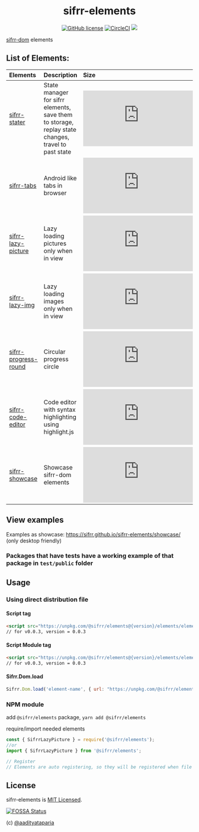 <h1 align="center"> sifrr-elements </h1>
<p align="center">
  <a href="https://github.com/sifrr/sifrr-elements/blob/master/LICENSE"><img src="https://img.shields.io/badge/license-MIT-blue.svg?style=flat-square" alt="GitHub license" /></a>
  <a href="https://circleci.com/gh/sifrr/sifrr-elements"><img alt="CircleCI" src="https://img.shields.io/circleci/project/github/sifrr/sifrr-elements/master.svg?logo=circleci&style=flat-square" /></a>
  <a href="https://app.fossa.io/projects/git%2Bgithub.com%2Fsifrr%2Fsifrr-elements?ref=badge_small" alt="FOSSA Status"><img src="https://app.fossa.io/api/projects/git%2Bgithub.com%2Fsifrr%2Fsifrr-elements.svg?type=small"/></a>
</p>

[sifrr-dom](https://github.com/sifrr/sifrr/tree/master/packages/browser/sifrr-dom) elements

## List of Elements:

| Elements                                                | Description                                                                                        | Size                                                                                                                                                                                                                                  |                       Test                      |
| :------------------------------------------------------ | :------------------------------------------------------------------------------------------------- | :------------------------------------------------------------------------------------------------------------------------------------------------------------------------------------------------------------------------------------ | :---------------------------------------------: |
| [sifrr-stater](./elements/sifrr-stater)                 | State manager for sifrr elements, save them to storage, replay state changes, travel to past state | [![Minified + Gzipped](https://img.badgesize.io/sifrr/sifrr-elements/master/elements/sifrr-stater/dist/sifrrstater.min.js?compression=gzip&maxAge=60)](./elements/sifrr-stater/dist/sifrrstater.min.js)                               |                      [WIP]                      |
| [sifrr-tabs](./elements/sifrr-tabs)                     | Android like tabs in browser                                                                       | [![Minified + Gzipped](https://img.badgesize.io/sifrr/sifrr-elements/master/elements/sifrr-tabs/dist/sifrrtabs.min.js?compression=gzip&maxAge=60)](./elements/sifrr-tabs/dist/sifrrtabs.js)                                           |                      [WIP]                      |
| [sifrr-lazy-picture](./elements/sifrr-lazy-picture)     | Lazy loading pictures only when in view                                                            | [![Minified + Gzipped](https://img.badgesize.io/sifrr/sifrr-elements/master/elements/sifrr-lazy-picture/dist/sifrrlazypicture.min.js?compression=gzip&maxAge=60)](./elements/sifrr-lazy-picture/dist/sifrrlazypicture.min.js)         | [OK](./elements/sifrr-lazy-picture/test/public) |
| [sifrr-lazy-img](./elements/sifrr-lazy-img)             | Lazy loading images only when in view                                                              | [![Minified + Gzipped](https://img.badgesize.io/sifrr/sifrr-elements/master/elements/sifrr-lazy-img/dist/sifrrlazyimg.min.js?compression=gzip&maxAge=60)](./elements/sifrr-lazy-img/dist/sifrrlazyimg.min.js)                         |   [OK](./elements/sifrr-lazy-img/test/public)   |
| [sifrr-progress-round](./elements/sifrr-progress-round) | Circular progress circle                                                                           | [![Minified + Gzipped](https://img.badgesize.io/sifrr/sifrr-elements/master/elements/sifrr-progress-round/dist/sifrrprogressround.min.js?compression=gzip&maxAge=60)](./elements/sifrr-progress-round/dist/sifrrprogressround.min.js) |                      [WIP]                      |
| [sifrr-code-editor](./elements/sifrr-code-editor)       | Code editor with syntax highlighting using highlight.js                                            | [![Minified + Gzipped](https://img.badgesize.io/sifrr/sifrr-elements/master/elements/sifrr-code-editor/dist/sifrrcodeeditor.min.js?compression=gzip&maxAge=60)](./elements/sifrr-code-editor/dist/sifrrcodeeditor.min.js)             |                      [WIP]                      |
| [sifrr-showcase](./elements/sifrr-showcase)             | Showcase sifrr-dom elements                                                                        | [![Minified + Gzipped](https://img.badgesize.io/sifrr/sifrr-elements/master/elements/sifrr-showcase/dist/sifrrshowcase.min.js?compression=gzip&maxAge=60)](./elements/sifrr-showcase/dist/sifrrshowcase.min.js)                       |                      [WIP]                      |

## View examples

Examples as showcase: <https://sifrr.github.io/sifrr-elements/showcase/> (only desktop friendly)

### Packages that have tests have a working example of that package in `test/public` folder

## Usage

### Using direct distribution file

#### Script tag

```html
<script src="https://unpkg.com/@sifrr/elements@{version}/elements/element-name/dist/elementname.min.js"></script>
// for v0.0.3, version = 0.0.3
```

#### Script Module tag

```html
<script src="https://unpkg.com/@sifrr/elements@{version}/elements/element-name/dist/elementname.min.js" type="module"></script>
// for v0.0.3, version = 0.0.3
```

#### Sifrr.Dom.load

```js
Sifrr.Dom.load('element-name', { url: "https://unpkg.com/@sifrr/elements@{version}/elements/element-name/dist/elementname.min.js" })
```

### NPM module

add `@sifrr/elements` package, `yarn add @sifrr/elements`

require/import needed elements

```js
const { SifrrLazyPicture } = require('@sifrr/elements');
//or
import { SifrrLazyPicture } from '@sifrr/elements';

// Register
// Elements are auto registering, so they will be registered when file is loaded
```

## License

sifrr-elements is [MIT Licensed](./LICENSE).

[![FOSSA Status](https://app.fossa.com/api/projects/git%2Bgithub.com%2Fsifrr%2Fsifrr-elements.svg?type=large)](https://app.fossa.com/projects/git%2Bgithub.com%2Fsifrr%2Fsifrr-elements?ref=badge_large)

(c) [@aadityataparia](https://github.com/aadityataparia)
